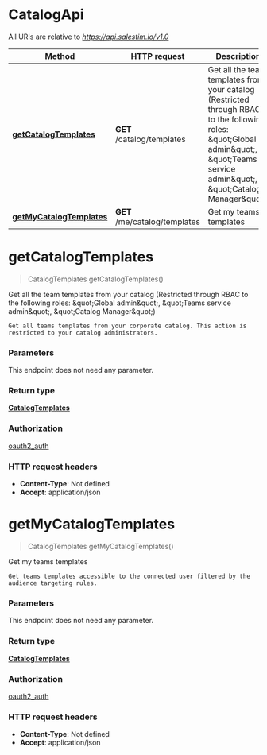 # CatalogApi

All URIs are relative to *https://api.salestim.io/v1.0*

Method | HTTP request | Description
------------- | ------------- | -------------
[**getCatalogTemplates**](CatalogApi.md#getCatalogTemplates) | **GET** /catalog/templates | Get all the team templates from your catalog (Restricted through RBAC to the following roles: \&quot;Global admin\&quot;, \&quot;Teams service admin\&quot;, \&quot;Catalog Manager\&quot;) 
[**getMyCatalogTemplates**](CatalogApi.md#getMyCatalogTemplates) | **GET** /me/catalog/templates | Get my teams templates


<a name="getCatalogTemplates"></a>
# **getCatalogTemplates**
> CatalogTemplates getCatalogTemplates()

Get all the team templates from your catalog (Restricted through RBAC to the following roles: \&quot;Global admin\&quot;, \&quot;Teams service admin\&quot;, \&quot;Catalog Manager\&quot;) 

    Get all teams templates from your corporate catalog. This action is restricted to your catalog administrators.

### Parameters
This endpoint does not need any parameter.

### Return type

[**CatalogTemplates**](..//Models/CatalogTemplates.md)

### Authorization

[oauth2_auth](../README.md#oauth2_auth)

### HTTP request headers

- **Content-Type**: Not defined
- **Accept**: application/json

<a name="getMyCatalogTemplates"></a>
# **getMyCatalogTemplates**
> CatalogTemplates getMyCatalogTemplates()

Get my teams templates

    Get teams templates accessible to the connected user filtered by the audience targeting rules.

### Parameters
This endpoint does not need any parameter.

### Return type

[**CatalogTemplates**](..//Models/CatalogTemplates.md)

### Authorization

[oauth2_auth](../README.md#oauth2_auth)

### HTTP request headers

- **Content-Type**: Not defined
- **Accept**: application/json

